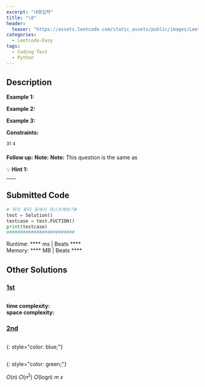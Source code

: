 ```yaml
---
excerpt: "내용입력"
title: "\0"
header:
  teaser: "https://assets.leetcode.com/static_assets/public/images/LeetCode_Sharing.png"
categories:
  - Leetcode-Easy
tags:
  - Coding Test
  - Python
---
```


## <i class="fa-solid fa-file-lines"></i> Description



**Example 1:**


**Example 2:**


**Example 3:**


**Constraints:**

<sup>31</sup>
<sup>4</sup>

**Follow up:** 
**Note:** **Note:** This question is the same as <a href="" target="_blank"></a>

💡 **Hint 1:**   
<u><span style="color:#F5F5F5">hint</span></u>

## <i class="fa-solid fa-cloud-arrow-up"></i> Submitted Code

```python
# 파이 튜터 등에서 테스트해보기#
test = Solution()
testcase = test.FUCTION()
print(testcase)
#########################
```
<i class="fa-solid fa-clock"></i> Runtime: **** ms \| Beats ****    
<i class="fa-solid fa-memory"></i> Memory: **** MB \| Beats ****


## <i class="fa-solid fa-flask"></i> Other Solutions

### <a href="" target="_blank">1st</a>

```python

```
<i class="fa-solid fa-clock"></i> **time complexity:**     
<i class="fa-solid fa-memory"></i> **space complexity:**            

### <a href="" target="_blank">2nd</a>

```python

```



{: style="color: blue;"}
<pre>
</pre>

{: style="color: green;"}

𝑂(𝑛)
𝑂(𝑛<sup>2</sup>)
𝑂(log𝑛)
𝑚
𝑥